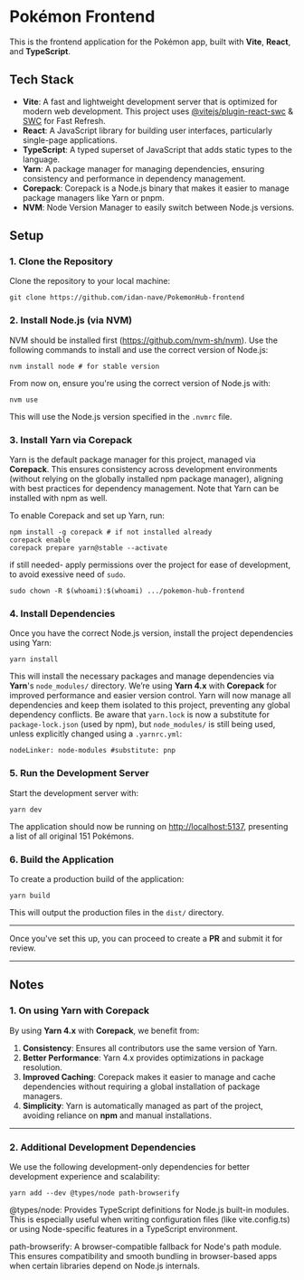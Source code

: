 # Pokémon Frontend

This is the frontend application for the Pokémon app, built with **Vite**, **React**, and **TypeScript**.

## Tech Stack

- **Vite**: A fast and lightweight development server that is optimized for modern web development. This project uses [@vitejs/plugin-react-swc](https://github.com/vitejs/vite-plugin-react-swc) & [SWC](https://swc.rs/) for Fast Refresh.
- **React**: A JavaScript library for building user interfaces, particularly single-page applications.
- **TypeScript**: A typed superset of JavaScript that adds static types to the language.
- **Yarn**: A package manager for managing dependencies, ensuring consistency and performance in dependency management.
- **Corepack**: Corepack is a Node.js binary that makes it easier to manage package managers like Yarn or pnpm.
- **NVM**: Node Version Manager to easily switch between Node.js versions.

## Setup

### 1. Clone the Repository

Clone the repository to your local machine:

```
git clone https://github.com/idan-nave/PokemonHub-frontend
```

### 2. Install Node.js (via NVM)

NVM should be installed first (https://github.com/nvm-sh/nvm). Use the following commands to install and use the correct version of Node.js:

```
nvm install node # for stable version
```

From now on, ensure you're using the correct version of Node.js with:

```
nvm use
```

This will use the Node.js version specified in the `.nvmrc` file.

### 3. Install Yarn via Corepack

Yarn is the default package manager for this project, managed via **Corepack**. This ensures consistency across development environments (without relying on the globally installed npm package manager), aligning with best practices for dependency management.
Note that Yarn can be installed with npm as well.

To enable Corepack and set up Yarn, run:

```
npm install -g corepack # if not installed already
corepack enable
corepack prepare yarn@stable --activate
```

if still needed- apply permissions over the project for ease of development, to avoid exessive need of ```sudo```.

```
sudo chown -R $(whoami):$(whoami) .../pokemon-hub-frontend
```

### 4. Install Dependencies

Once you have the correct Node.js version, install the project dependencies using Yarn:

```
yarn install
```

This will install the necessary packages and manage dependencies via **Yarn**'s `node_modules/` directory. We’re using **Yarn 4.x** with **Corepack** for improved performance and easier version control. Yarn will now manage all dependencies and keep them isolated to this project, preventing any global dependency conflicts.
Be aware that ```yarn.lock``` is now a substitute for ```package-lock.json``` (used by npm), but `node_modules/` is still being used, unless explicitly changed using a `.yarnrc.yml`:
```
nodeLinker: node-modules #substitute: pnp
```

### 5. Run the Development Server

Start the development server with:

```
yarn dev
```

The application should now be running on [http://localhost:5137](http://localhost:5137), presenting a list of all original 151 Pokémons.

### 6. Build the Application

To create a production build of the application:

```
yarn build
```

This will output the production files in the `dist/` directory.

---

Once you've set this up, you can proceed to create a **PR** and submit it for review.

---

## Notes

### 1. On using Yarn with Corepack

By using **Yarn 4.x** with **Corepack**, we benefit from:

1. **Consistency**: Ensures all contributors use the same version of Yarn.
2. **Better Performance**: Yarn 4.x provides optimizations in package resolution.
3. **Improved Caching**: Corepack makes it easier to manage and cache dependencies without requiring a global installation of package managers.
4. **Simplicity**: Yarn is automatically managed as part of the project, avoiding reliance on **npm** and manual installations.

---

### 2. Additional Development Dependencies

We use the following development-only dependencies for better development experience and scalability:

```
yarn add --dev @types/node path-browserify
```

@types/node: Provides TypeScript definitions for Node.js built-in modules. This is especially useful when writing configuration files (like vite.config.ts) or using Node-specific features in a TypeScript environment.

path-browserify: A browser-compatible fallback for Node's path module. This ensures compatibility and smooth bundling in browser-based apps when certain libraries depend on Node.js internals.